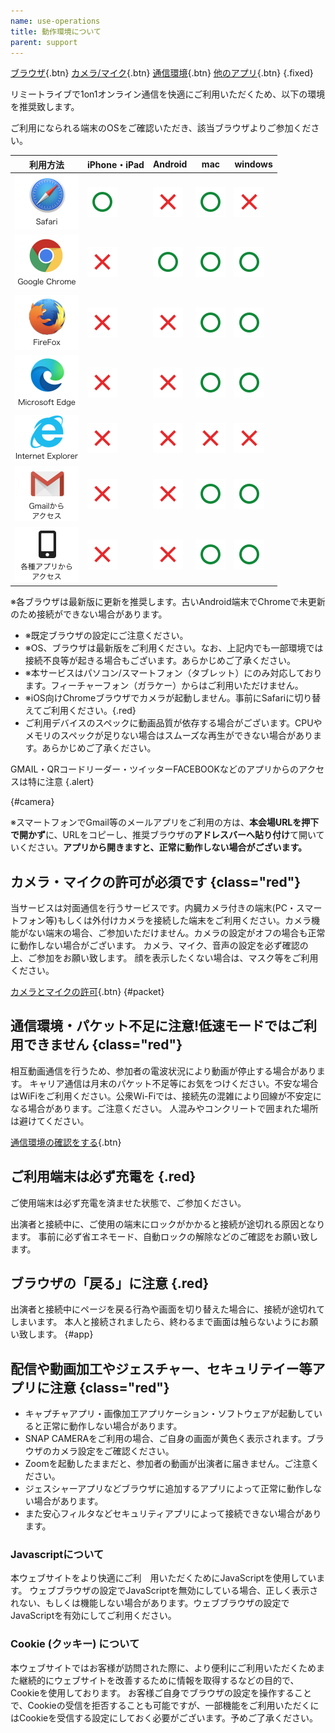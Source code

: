 ```yaml
---
name: use-operations
title: 動作環境について
parent: support
---
```


[ブラウザ](/support/use-operations){.btn} [カメラ/マイク](#camera){.btn} [通信環境](#packet){.btn} [他のアプリ](#app){.btn} {.fixed}

リミートライブで1on1オンライン通信を快適にご利用いただくため、以下の環境を推奨致します。

ご利用になられる端末のOSをご確認いただき、該当ブラウザよりご参加ください。

| 利用方法 | iPhone・iPad | Android | mac | windows
| - | - | - | - | - | 
| ![Safari](/images/support/icon-safari.svg) | ![iPhone・iPadでご利用頂けます](/images/support/icon-ok.svg) | ![Androidは利用出来ません](/images/support/icon-ng.svg) | ![macでご利用頂けます](/images/support/icon-ok.svg) | ![windowsは利用出来ません](/images/support/icon-ng.svg) |
| ![Google Chrome](/images/support/icon-chrome.svg) | ![iPhone・iPadは利用出来ません](/images/support/icon-ng.svg) | ![Androidでご利用頂けます](/images/support/icon-ok.svg) | ![macでご利用頂けます](/images/support/icon-ok.svg) | ![windowsでご利用頂けます](/images/support/icon-ok.svg) |
| ![FireFox](/images/support/icon-ff.svg) | ![iPhone・iPadは利用出来ません](/images/support/icon-ng.svg) | ![Androidは利用出来ません](/images/support/icon-ng.svg) | ![macでご利用頂けます](/images/support/icon-ok.svg) | ![windowsでご利用頂けます](/images/support/icon-ok.svg) |
| ![Microsoft Edge](/images/support/icon-edge.svg) | ![iPhone・iPadは利用出来ません](/images/support/icon-ng.svg) | ![Androidは利用出来ません](/images/support/icon-ng.svg) | ![macでご利用頂けます](/images/support/icon-ok.svg) | ![windowsでご利用頂けます](/images/support/icon-ok.svg) |
| ![Microsoft IE](/images/support/icon-ie.svg) | ![iPhone・iPadは利用出来ません](/images/support/icon-ng.svg) | ![Androidは利用出来ません](/images/support/icon-ng.svg) | ![macは利用出来ません](/images/support/icon-ng.svg)  | ![windowsは利用出来ません](/images/support/icon-ng.svg) |
| ![Gmail](/images/support/icon-gmail.svg) | ![iPhone・iPadは利用出来ません](/images/support/icon-ng.svg) | ![Androidは利用出来ません](/images/support/icon-ng.svg) | ![macでご利用頂けます](/images/support/icon-ok.svg) | ![windowsでご利用頂けます](/images/support/icon-ok.svg) |
| ![App](/images/support/icon-others.svg) | ![iPhone・iPadは利用出来ません](/images/support/icon-ng.svg) | ![Androidは利用出来ません](/images/support/icon-ng.svg) | ![macでご利用頂けます](/images/support/icon-ok.svg) | ![windowsでご利用頂けます](/images/support/icon-ok.svg) |
※各ブラウザは最新版に更新を推奨します。古いAndroid端末でChromeで未更新のため接続ができない場合があります。

- ※既定ブラウザの設定にご注意ください。
- ※OS、ブラウザは最新版をご利用ください。なお、上記内でも一部環境では接続不良等が起きる場合もございます。あらかじめご了承ください。
- ※本サービスはパソコン/スマートフォン（タブレット）にのみ対応しております。フィーチャーフォン（ガラケー）からはご利用いただけません。
- ※iOS向けChromeブラウザでカメラが起動しません。事前にSafariに切り替えてご利用ください。{.red}
- ご利用デバイスのスペックに動画品質が依存する場合がございます。CPUやメモリのスペックが足りない場合はスムーズな再生ができない場合があります。あらかじめご了承ください。

GMAIL・QRコードリーダー・ツイッターFACEBOOKなどのアプリからのアクセスは特に注意 {.alert}

{#camera}

※スマートフォンでGmail等のメールアプリをご利用の方は、**本会場URLを押下で開かず**に、URLをコピーし、推奨ブラウザの**アドレスバーへ貼り付け**て開いていください。**アプリから開きますと、正常に動作しない場合がございます。**

## カメラ・マイクの許可が必須です {class="red"}
当サービスは対面通信を行うサービスです。内臓カメラ付きの端末(PC・スマートフォン等)もしくは外付けカメラを接続した端末をご利用ください。<span class="red">カメラ機能がない端末の場合、ご参加いただけません。カメラの設定がオフの場合も正常に動作しない場合がございます。</span>
カメラ、マイク、音声の設定を必ず確認の上、ご参加をお願い致します。
顔を表示したくない場合は、マスク等をご利用ください。

[カメラとマイクの許可](/support/camera-mic){.btn}
{#packet}

## 通信環境・パケット不足に注意!低速モードではご利用できません  {class="red"}
相互動画通信を行うため、参加者の電波状況により動画が停止する場合があります。
キャリア通信は月末のパケット不足等にお気をつけください。不安な場合はWiFiをご利用ください。公衆Wi-Fiでは、接続先の混雑により回線が不安定になる場合があります。ご注意ください。
人混みやコンクリートで囲まれた場所は避けてください。

[通信環境の確認をする](https://speedtest.gate02.ne.jp/){.btn}

## ご利用端末は必ず充電を {.red}
ご使用端末は必ず充電を済ませた状態で、ご参加ください。

出演者と接続中に、ご使用の端末にロックがかかると接続が途切れる原因となります。 事前に必ず省エネモード、自動ロックの解除などのご確認をお願い致します。
## ブラウザの「戻る」に注意 {.red}
出演者と接続中にページを戻る行為や画面を切り替えた場合に、接続が途切れてしまいます。 本人と接続されましたら、終わるまで画面は触らないようにお願い致します。
{#app}

## 配信や動画加工やジェスチャー、セキュリテイー等アプリに注意 {class="red"}
- キャプチャアプリ・画像加工アプリケーション・ソフトウェアが起動していると正常に動作しない場合があります。
- SNAP CAMERAをご利用の場合、ご自身の画面が黄色く表示されます。ブラウザのカメラ設定をご確認ください。
- Zoomを起動したままだと、参加者の動画が出演者に届きません。ご注意ください。
- ジェスシャーアプリなどブラウザに追加するアプリによって正常に動作しない場合があります。
- また安心フィルタなどセキュリティアプリによって接続できない場合があります。

### Javascriptについて
本ウェブサイトをより快適にご利　用いただくためにJavaScriptを使用しています。 ウェブブラウザの設定でJavaScriptを無効にしている場合、正しく表示されない、もしくは機能しない場合があります。ウェブブラウザの設定でJavaScriptを有効にしてご利用ください。

### Cookie (クッキー) について
本ウェブサイトではお客様が訪問された際に、より便利にご利用いただくためまた継続的にウェブサイトを改善するために情報を取得するなどの目的で、Cookieを使用しております。 お客様ご自身でブラウザの設定を操作することで、Cookieの受信を拒否することも可能ですが、一部機能をご利用いただくにはCookieを受信する設定にしておく必要がございます。予めご了承ください。